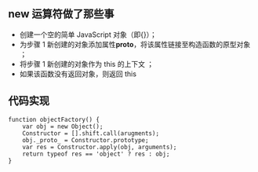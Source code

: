 ## new 运算符做了那些事

-   创建一个空的简单 JavaScript 对象（即{}）；
-   为步骤 1 新创建的对象添加属性**proto**，将该属性链接至构造函数的原型对象 ；
-   将步骤 1 新创建的对象作为 this 的上下文 ；
-   如果该函数没有返回对象，则返回 this

## 代码实现

```
function objectFactory() {
    var obj = new Object();
    Constructor = [].shift.call(arugments);
    obj._proto_ = Constructor.prototype;
    var res = Constructor.apply(obj, arguments);
    return typeof res == 'object' ? res : obj;
}
```
